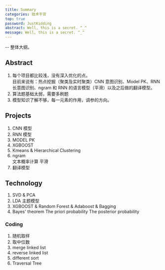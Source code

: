 ```yaml
---
title: Summary 
categories: 技术干货
top: true
password: JustKidding
abstract: Well, this is a secret. ^_^
message: Well, this is a secret. ^_^
---
```


-- 整体大纲。

## Abstract
1. 每个项目都比较浅，没有深入优化的点。<br>
目前来说有：热点挖掘（聚类及实时聚类）CNN 意图识别、Model PK、RNN 长意图识别、ngram 和 RNN 的语言模型（平滑）以及之后做的翻译模型。
2. 算法题基础太弱，需要多刷题
3. 模型知识了解不够，每一元素的作用，调参的方向。

## Projects
1. CNN 模型 <br>
2. RNN 模型 <br>
3. MODEL PK <br>
4. XGBOOST <br>
5. Kmeans & Hierarchical Clustering<br>
6. ngram <br>
文本概率计算 
平滑 
7. 翻译模型 <br>

## Technology
1. SVD & PCA <br>
2. LDA 主题模型 <br>
3. XGBOOST & Random Forest & Adaboost & Bagging <br>
4. Bayes' theorem
The priori probability 
The posterior probability 

### Coding
1. 随机取样
2. 取中位数
3. merge linked list
4. reverse linked list
5. different sort
6. Traversal Tree



